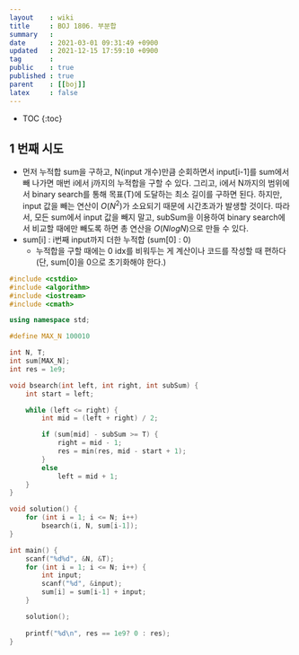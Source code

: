 ```yaml
---
layout    : wiki
title     : BOJ 1806. 부분합
summary   : 
date      : 2021-03-01 09:31:49 +0900
updated   : 2021-12-15 17:59:10 +0900
tag       : 
public    : true
published : true
parent    : [[boj]]
latex     : false
---
```

* TOC
{:toc}

## 1 번째 시도
- 먼저 누적합 sum을 구하고, N(input 개수)만큼 순회하면서 input[i-1]를 sum에서 빼 나가면 매번 i에서 j까지의 누적합을 구할 수 있다. 그리고, i에서 N까지의 범위에서 binary search를 통해 목표(T)에 도달하는 최소 길이를 구하면 된다. 하지만, input 값을 빼는 연산이 $O(N^2)$가 소요되기 때문에 시간초과가 발생할 것이다. 따라서, 모든 sum에서 input 값을 빼지 말고, subSum을 이용하여 binary search에서 비교할 때에만 빼도록 하면 총 연산을 $O(NlogN)$으로 만들 수 있다.
- sum[i] : i번째 input까지 더한 누적합 (sum[0] : 0)
	- 누적합을 구할 때에는 0 idx를 비워두는 게 계산이나 코드를 작성할 때 편하다 (단, sum[0]을 0으로 초기화해야 한다.)  


```cpp linenos
#include <cstdio>
#include <algorithm>
#include <iostream>
#include <cmath>

using namespace std;

#define MAX_N 100010

int N, T;
int sum[MAX_N];
int res = 1e9;

void bsearch(int left, int right, int subSum) {
	int start = left;

	while (left <= right) {
		int mid = (left + right) / 2;

		if (sum[mid] - subSum >= T) {
			right = mid - 1;
			res = min(res, mid - start + 1);
		} 
		else
			left = mid + 1;
	}
}

void solution() {
	for (int i = 1; i <= N; i++)
		bsearch(i, N, sum[i-1]);
}

int main() {
	scanf("%d%d", &N, &T);
	for (int i = 1; i <= N; i++) {
		int input;
		scanf("%d", &input);
		sum[i] = sum[i-1] + input;
	}

	solution();
	
	printf("%d\n", res == 1e9? 0 : res);
}
```
